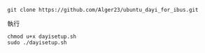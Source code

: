 ```
git clone https://github.com/Alger23/ubuntu_dayi_for_ibus.git
```

執行
```
chmod u+x dayisetup.sh
sudo ./dayisetup.sh
```

